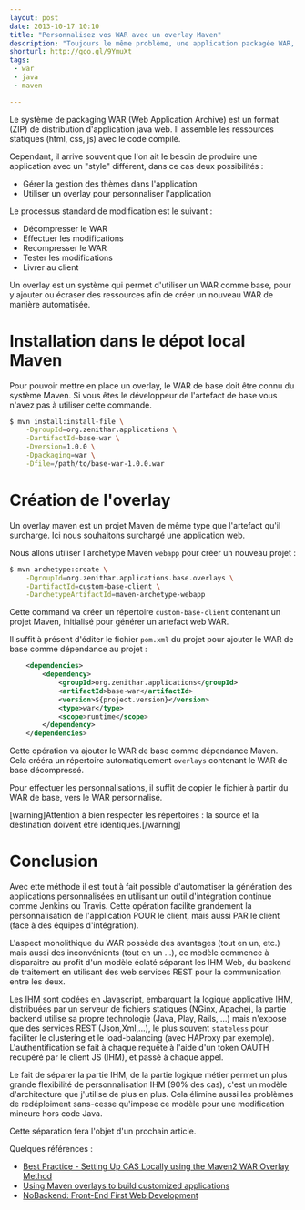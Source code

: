 ```yaml
---
layout: post
date: 2013-10-17 10:10
title: "Personnalisez vos WAR avec un overlay Maven"
description: "Toujours le même problème, une application packagée WAR, mais plusieurs clients avec des thèmes différents par client."
shorturl: http://goo.gl/9YmuXt
tags:
 - war
 - java
 - maven

---
```


Le système de packaging WAR (Web Application Archive) est un format (ZIP) de distribution d'application java web. Il assemble les ressources statiques (html, css, js) avec le code compilé.

Cependant, il arrive souvent que l'on ait le besoin de produire une application avec un "style" différent, dans ce cas deux possibilités :

  * Gérer la gestion des thèmes dans l'application
  * Utiliser un overlay pour personnaliser l'application

Le processus standard de modification est le suivant :
  
  * Décompresser le WAR
  * Effectuer les modifications
  * Recompresser le WAR
  * Tester les modifications
  * Livrer au client 

Un overlay est un système qui permet d'utiliser un WAR comme base, pour y ajouter ou écraser des ressources afin de créer un nouveau WAR de manière automatisée.

# Installation dans le dépot local Maven

Pour pouvoir mettre en place un overlay, le WAR de base doit être connu du système Maven. Si vous êtes le développeur de l'artefact de base vous n'avez pas à utiliser cette commande.

``` bash
$ mvn install:install-file \
    -DgroupId=org.zenithar.applications \
    -DartifactId=base-war \
    -Dversion=1.0.0 \
    -Dpackaging=war \
    -Dfile=/path/to/base-war-1.0.0.war
```

# Création de l'overlay

Un overlay maven est un projet Maven de même type que l'artefact qu'il surcharge. Ici nous souhaitons surchargé une application web.

Nous allons utiliser l'archetype Maven `webapp` pour créer un nouveau projet :

``` bash
$ mvn archetype:create \
    -DgroupId=org.zenithar.applications.base.overlays \
    -DartifactId=custom-base-client \
    -DarchetypeArtifactId=maven-archetype-webapp
```

Cette command va créer un répertoire `custom-base-client` contenant un projet Maven, initialisé pour générer un artefact web WAR.

Il suffit à présent d'éditer le fichier `pom.xml` du projet pour ajouter le WAR de base comme dépendance au projet :

``` xml
    <dependencies>
        <dependency>
            <groupId>org.zenithar.applications</groupId>
            <artifactId>base-war</artifactId>
            <version>${project.version}</version>
            <type>war</type>
            <scope>runtime</scope>
        </dependency>
    </dependencies>
```

Cette opération va ajouter le WAR de base comme dépendance Maven. Cela crééra un répertoire automatiquement `overlays` contenant le WAR de base décompressé.

Pour effectuer les personnalisations, il suffit de copier le fichier à partir du WAR de base, vers le WAR personnalisé.

[warning]Attention à bien respecter les répertoires : la source et la destination doivent être identiques.[/warning]

# Conclusion

Avec ette méthode il est tout à fait possible d'automatiser la génération des applications personnalisées en utilisant un outil d'intégration continue comme Jenkins ou Travis. Cette opération facilite grandement la personnalisation de l'application POUR le client, mais aussi PAR le client (face à des équipes d'intégration).

L'aspect monolithique du WAR possède des avantages (tout en un, etc.) mais aussi des inconvénients (tout en un ...), ce modèle commence à disparaitre au profit d'un modèle éclaté séparant les IHM Web, du backend de traitement en utilisant des web services REST pour la communication entre les deux. 

Les IHM sont codées en Javascript, embarquant la logique applicative IHM, distribuées par un serveur de fichiers statiques (NGinx, Apache), la partie backend utilise sa propre technologie (Java, Play, Rails, ...) mais n'expose que des services REST (Json,Xml,...), le plus souvent `stateless` pour faciliter le clustering et le load-balancing (avec HAProxy par exemple). L'authentification se fait à chaque requête à l'aide d'un token OAUTH récupéré par le client JS (IHM), et passé à chaque appel.

Le fait de séparer la partie IHM, de la partie logique métier permet un plus grande flexibilité de personnalisation IHM (90% des cas), c'est un modèle d'architecture que j'utilise de plus en plus. Cela élimine aussi les problèmes de redéploiment sans-cesse qu'impose ce modèle pour une modification mineure hors code Java.

Cette séparation fera l'objet d'un prochain article.

Quelques références :

  * [Best Practice - Setting Up CAS Locally using the Maven2 WAR Overlay Method](https://wiki.jasig.org/display/CASUM/Best+Practice+-+Setting+Up+CAS+Locally+using+the+Maven2+WAR+Overlay+Method)
  * [Using Maven overlays to build customized applications
](http://www.manydesigns.com/en/portofino/portofino3/tutorials/using-maven-overlays)
  * [NoBackend: Front-End First Web Development](http://www.infoq.com/news/2013/05/nobackend)